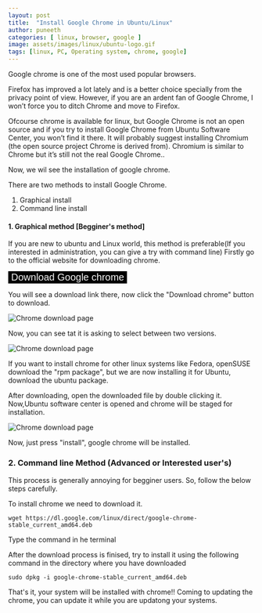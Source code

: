 ```yaml
---
layout: post
title:  "Install Google Chrome in Ubuntu/Linux"
author: puneeth
categories: [ linux, browser, google ]
image: assets/images/linux/ubuntu-logo.gif
tags: [linux, PC, Operating system, chrome, google]
---
```


Google chrome is one of the most used popular browsers.

Firefox has improved a lot lately and is a better choice specially from the privacy point of view. However, if you are an ardent fan of Google Chrome, I won’t force you to ditch Chrome and move to Firefox.

Ofcourse chrome is available for linux, but Google Chrome is not an open source and if you try to install Google Chrome from Ubuntu Software Center, you won’t find it there. It will probably suggest installing Chromium (the open source project Chrome is derived from). Chromium is similar to Chrome but it’s still not the real Google Chrome.. 

Now, we wil see the installation of google chrome.

There are two methods to install Google Chrome.
1. Graphical install
2. Command line install

#### 1. Graphical method [Begginer's method]

If you are new to ubuntu and Linux world, this method is preferable(If you interested in administration, you can give a try with command line)
Firstly go to the official website for downloading chrome.

<a href="https://www.google.com/chrome/" target="_blank"><button style="cursor: pointer; color: whitesmoke; background-color: black; display: inline-block;text-decoration: none; border: none; max-width: 100%; font-size:20px">Download Google chrome
</button></a>

You will see a download link there, now click the "Download chrome" button to download.

<img src="{{ site.baseurl }}/assets/images/linux/chrome-download.png" alt="Chrome download page" style="max-width: 100%; border:0;"/> 

Now, you can see tat it is asking to select between two versions.

<img src="{{ site.baseurl }}/assets/images/linux/chrome-select.png" alt="Chrome download page" style="max-width: 100%; border:0;"/> 

If you want to install chrome for other linux systems like Fedora, openSUSE download the "rpm package", but we are now installing it for Ubuntu, download the ubuntu package.

After downloading, open the downloaded file by double clicking it. Now,Ubuntu software center is opened and chrome will be staged for installation. 

<img src="{{ site.baseurl }}/assets/images/linux/chrome-install.png" alt="Chrome download page" style="max-width: 100%; border:0;"/> 

Now, just press "install", google chrome will be installed.

### 2. Command line Method (Advanced or Interested user's)

This process is generally annoying for begginer users. So, follow the below steps carefully.

To install chrome we need to download it.
```
wget https://dl.google.com/linux/direct/google-chrome-stable_current_amd64.deb
```
Type the command in he terminal

After the download process is finised, try to install it using the following command in the directory where you have downloaded

```
sudo dpkg -i google-chrome-stable_current_amd64.deb
```

That's it, your system will be installed with chrome!!
Coming to updating the chrome, you can update it while you are updatong your systems.
